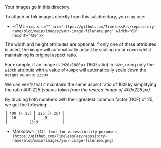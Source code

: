 Your images go in this directory.

To attach or link images directly from this subdirectory, you may use:

- HTML
```<img src="" src="https://github.com/TimelessFez/repository-name/blob/main/images/your-image-filename.png" width="69" height="420">>```

The width and height attributes are optional. If only one of these attributes is used, the image will automatically adjust by scaling up or down whilst maintaining its original aspect ratio.

For example, if an image is ``1920x1080``px (16:9 ratio) in size, using only the ``width`` attribute with a value of ``400``px will automatically scale down the ``height`` value to ``225``px. 

We can verify that it maintains the same aspect ratio of 16:9 by simplifying the ratio 400:225 *(values taken from the resized image of 400x225 px)*.

By dividing both numbers with their greatest common factor (GCF) of 25, we get the following:

```
┃ 400 (÷ 25) ┃ 225 (÷ 25) ┃
┃  16        ┃    9       ┃
┃          16:9           ┃
```

- Markdown
```[!Alt text for accessibility purposes](https://github.com/TimelessFez/repository-name/blob/main/images/your-image-filename.png)```

